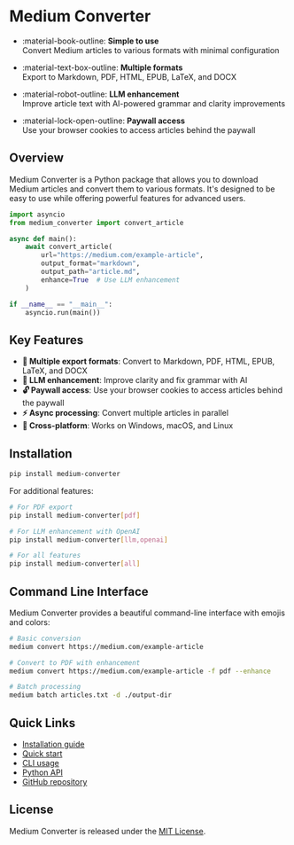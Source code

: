 # Medium Converter

<div class="grid cards" markdown>

- :material-book-outline: **Simple to use**  
  Convert Medium articles to various formats with minimal configuration

- :material-text-box-outline: **Multiple formats**  
  Export to Markdown, PDF, HTML, EPUB, LaTeX, and DOCX

- :material-robot-outline: **LLM enhancement**  
  Improve article text with AI-powered grammar and clarity improvements

- :material-lock-open-outline: **Paywall access**  
  Use your browser cookies to access articles behind the paywall 

</div>

## Overview

Medium Converter is a Python package that allows you to download Medium articles and convert them to various formats. It's designed to be easy to use while offering powerful features for advanced users.

```python
import asyncio
from medium_converter import convert_article

async def main():
    await convert_article(
        url="https://medium.com/example-article",
        output_format="markdown",
        output_path="article.md",
        enhance=True  # Use LLM enhancement
    )

if __name__ == "__main__":
    asyncio.run(main())
```

## Key Features

- **📑 Multiple export formats**: Convert to Markdown, PDF, HTML, EPUB, LaTeX, and DOCX
- **🤖 LLM enhancement**: Improve clarity and fix grammar with AI
- **🔓 Paywall access**: Use your browser cookies to access articles behind the paywall
- **⚡ Async processing**: Convert multiple articles in parallel
- **📱 Cross-platform**: Works on Windows, macOS, and Linux

## Installation

```bash
pip install medium-converter
```

For additional features:

```bash
# For PDF export
pip install medium-converter[pdf]

# For LLM enhancement with OpenAI
pip install medium-converter[llm,openai]

# For all features
pip install medium-converter[all]
```

## Command Line Interface

Medium Converter provides a beautiful command-line interface with emojis and colors:

```bash
# Basic conversion
medium convert https://medium.com/example-article

# Convert to PDF with enhancement
medium convert https://medium.com/example-article -f pdf --enhance

# Batch processing
medium batch articles.txt -d ./output-dir
```

## Quick Links

- [Installation guide](getting-started/installation.md)
- [Quick start](getting-started/quickstart.md)
- [CLI usage](user-guide/cli.md)
- [Python API](user-guide/python-api.md)
- [GitHub repository](https://github.com/MarcusElwin/medium-converter)

## License

Medium Converter is released under the [MIT License](https://github.com/MarcusElwin/medium-converter/blob/main/LICENSE).